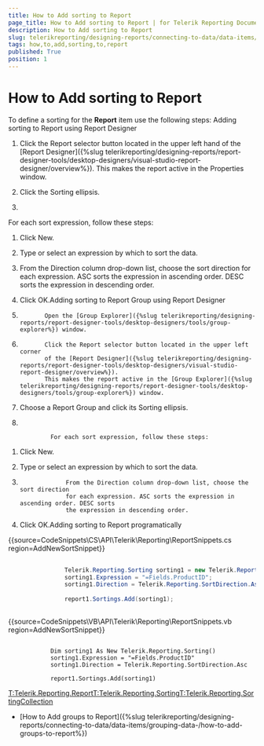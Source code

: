 ```yaml
---
title: How to Add sorting to Report
page_title: How to Add sorting to Report | for Telerik Reporting Documentation
description: How to Add sorting to Report
slug: telerikreporting/designing-reports/connecting-to-data/data-items/ordering-data/how-to-add-sorting-to-report
tags: how,to,add,sorting,to,report
published: True
position: 1
---
```


# How to Add sorting to Report



To define a sorting for the __Report__ item use the following steps:
    	Adding sorting to Report using Report Designer



1. Click the Report selector button located in the upper left hand
            of the [Report Designer]({%slug telerikreporting/designing-reports/report-designer-tools/desktop-designers/visual-studio-report-designer/overview%}).
            This makes the report active in the Properties window.
  

1. Click the Sorting ellipsis.

1. 

For each sort expression, follow these steps:       
              

1. Click New.

1. Type or select an expression by which to sort the data.

1. From the Direction column drop-down list, choose the sort direction 
               for each expression. ASC sorts the expression in ascending order. DESC sorts 
               the expression in descending order.

1. Click OK.Adding sorting to Report Group using Report Designer



1. 
              Open the [Group Explorer]({%slug telerikreporting/designing-reports/report-designer-tools/desktop-designers/tools/group-explorer%}) window.
            

1. 
              Click the Report selector button located in the upper left corner
              of the [Report Designer]({%slug telerikreporting/designing-reports/report-designer-tools/desktop-designers/visual-studio-report-designer/overview%}).
              This makes the report active in the [Group Explorer]({%slug telerikreporting/designing-reports/report-designer-tools/desktop-designers/tools/group-explorer%}) window.
            

1. Choose a Report Group and click its Sorting ellipsis.

1. 


                For each sort expression, follow these steps:
                

1. Click New.

1. Type or select an expression by which to sort the data.

1. 
                    From the Direction column drop-down list, choose the sort direction
                    for each expression. ASC sorts the expression in ascending order. DESC sorts
                    the expression in descending order.
                  

1. Click OK.Adding sorting to Report programatically



{{source=CodeSnippets\CS\API\Telerik\Reporting\ReportSnippets.cs region=AddNewSortSnippet}}
````C#
	
	            Telerik.Reporting.Sorting sorting1 = new Telerik.Reporting.Sorting();
	            sorting1.Expression = "=Fields.ProductID";
	            sorting1.Direction = Telerik.Reporting.SortDirection.Asc;
	
	            report1.Sortings.Add(sorting1);
	
````





{{source=CodeSnippets\VB\API\Telerik\Reporting\ReportSnippets.vb region=AddNewSortSnippet}}
````VB
	
	        Dim sorting1 As New Telerik.Reporting.Sorting()
	        sorting1.Expression = "=Fields.ProductID"
	        sorting1.Direction = Telerik.Reporting.SortDirection.Asc
	
	        report1.Sortings.Add(sorting1)
````

[T:Telerik.Reporting.Report]()[T:Telerik.Reporting.Sorting]()[T:Telerik.Reporting.SortingCollection]()

 * [How to Add groups to Report]({%slug telerikreporting/designing-reports/connecting-to-data/data-items/grouping-data-/how-to-add-groups-to-report%})
